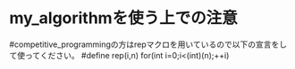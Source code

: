 # my_algorithmを使う上での注意
#competitive_programmingの方はrepマクロを用いているので以下の宣言をして使ってください。
#define rep(i,n) for(int i=0;i<(int)(n);++i)
